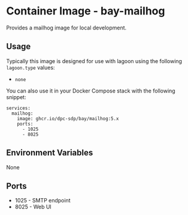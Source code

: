 # Container Image - bay-mailhog

Provides a mailhog image for local development.

## Usage

Typically this image is designed for use with lagoon using the following `lagoon.type` values:

- `none`

You can also use it in your Docker Compose stack with the following snippet:

```
services:
  mailhog:
    image: ghcr.io/dpc-sdp/bay/mailhog:5.x
    ports:
      - 1025
      - 8025
```

## Environment Variables

None

## Ports

- 1025 - SMTP endpoint
- 8025 - Web UI
